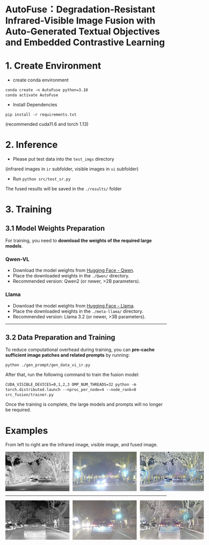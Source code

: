 # AutoFuse：Degradation-Resistant Infrared-Visible Image Fusion with Auto-Generated Textual Objectives and Embedded Contrastive Learning

# 1. Create Environment
* create conda environment
```
conda create -n AutoFuse python=3.10
conda activate AutoFuse
```

* Install Dependencies 
```
pip install -r requirements.txt
```
(recommended cuda11.6 and torch 1.13)

# 2. Inference
- Please put test data into the ```test_imgs``` directory 

(infrared images in ```ir``` subfolder, visible images in ```vi``` subfolder)

- Run ```python src/test_sr.py```

The fused results will be saved in the ```./results/``` folder


# 3. Training
## 3.1 Model Weights Preparation

For training, you need to **download the weights of the required large models**.

### Qwen-VL

- Download the model weights from [Hugging Face - Qwen](https://huggingface.co/Qwen/Qwen2-VL-2B-Instruct/tree/main).
- Place the downloaded weights in the ```./Qwen/``` directory.
- Recommended version: Qwen2 (or newer, >2B parameters).

### Llama

- Download the model weights from [Hugging Face - Llama](https://huggingface.co/meta-llama/Llama-3.2-3B-Instruct/tree/main).
- Place the downloaded weights in the ```./meta-llama/``` directory.
- Recommended version: Llama 3.2 (or newer, >3B parameters).

---

## 3.2 Data Preparation and Training

To reduce computational overhead during training, you can **pre-cache sufficient image patches and related prompts** by running:

```
python ./gen_prompt/gen_data_vi_ir.py
```

After that, run the following command to train the fusion model:
```
CUDA_VISIBLE_DEVICES=0,1,2,3 OMP_NUM_THREADS=32 python -m torch.distributed.launch --nproc_per_node=4 --node_rank=0 src_fusion/trainer.py
```
Once the training is complete, the large models and prompts will no longer be required.


# Examples
From left to right are the infrared image, visible image, and fused image.

<div style="display: flex; gap: 10px;">
  <img src="test_imgs/ir/ir_FLIR_07081.png" width="200">
  <img src="test_imgs/vi/vi_FLIR_07081.png" width="200">
  <img src="examples/fu_FLIR_07081.png" width="200">
</div>

---

<div style="display: flex; gap: 10px;">
  <img src="test_imgs/ir/ir_FLIR_08992.png" width="200">
  <img src="test_imgs/vi/vi_FLIR_08992.png" width="200">
  <img src="examples/fu_FLIR_08992.png" width="200">
</div>

